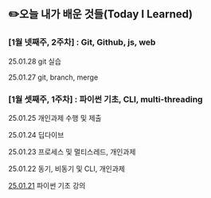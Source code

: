 ## ✏️오늘 내가 배운 것들(Today I Learned)

### [1월 넷째주, 2주차] : Git, Github, js, web

25.01.28 git 실습

25.01.27 git, branch, merge

### [1월 셋째주, 1주차] : 파이썬 기초, CLI, multi-threading

25.01.25 개인과제 수행 및 제출

25.01.24 딥다이브

25.01.23 프로세스 및 멀티스레드, 개인과제

25.01.22 동기, 비동기 및 CLI, 개인과제

[25.01.21](https://github.com/100-hours-a-week/milo.p-til/blob/main/January/2025-01-21.md) 파이썬 기초 강의 
